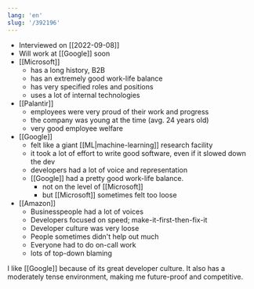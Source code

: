 ```yaml
---
lang: 'en'
slug: '/392196'
---
```


- Interviewed on [[2022-09-08]]
- Will work at [[Google]] soon
- [[Microsoft]]
  - has a long history, B2B
  - has an extremely good work-life balance
  - has very specified roles and positions
  - uses a lot of internal technologies
- [[Palantir]]
  - employees were very proud of their work and progress
  - the company was young at the time (avg. 24 years old)
  - very good employee welfare
- [[Google]]
  - felt like a giant [[ML|machine-learning]] research facility
  - it took a lot of effort to write good software, even if it slowed down the dev
  - developers had a lot of voice and representation
  - [[Google]] had a pretty good work-life balance.
    - not on the level of [[Microsoft]]
    - but [[Microsoft]] sometimes felt too loose
- [[Amazon]]
  - Businesspeople had a lot of voices
  - Developers focused on speed; make-it-first-then-fix-it
  - Developer culture was very loose
  - People sometimes didn't help out much
  - Everyone had to do on-call work
  - lots of top-down blaming



<Callout type="info" title="I love my job because..." icon="💙">
I like [[Google]] because of its great developer culture.
It also has a moderately tense environment, making me future-proof and competitive.
</Callout>
